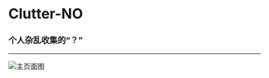 # Clutter-NO

### 个人杂乱收集的“？” 

---

![主页面图](https://gh-proxy.com/raw.githubusercontent.com/Renjiu13/clutter-NO/main/%E6%9D%82%E4%B9%B1/%E5%9B%BE%E7%89%87/%E4%B8%BB%E9%A1%B5%E5%9B%BE.png)
